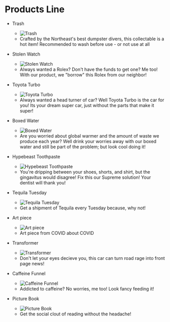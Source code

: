 # Products Line

- Trash

  - ![Trash](https://images.unsplash.com/photo-1556217256-f4e659e15103?ixid=MnwxMjA3fDB8MHxwaG90by1wYWdlfHx8fGVufDB8fHx8&ixlib=rb-1.2.1&auto=format&fit=crop&w=1001&q=80)
  - Crafted by the Northeast's best dumpster divers, this collectable is a hot item! Recommended to wash before use - or not use at all

- Stolen Watch

  - ![Stolen Watch](https://images.unsplash.com/photo-1600003014755-ba31aa59c4b6?ixid=MnwxMjA3fDB8MHxzZWFyY2h8MzN8fHByb2R1Y3RzfGVufDB8fDB8fA%3D%3D&ixlib=rb-1.2.1&auto=format&fit=crop&w=800&q=60)
  - Always wanted a Rolex? Don't have the funds to get one? Me too! With our product, we "borrow" this Rolex from our neighbor!

- Toyota Turbo

  - ![Toyota Turbo](https://images.unsplash.com/photo-1604046938596-c6561689c9ee?ixid=MnwxMjA3fDB8MHxwaG90by1wYWdlfHx8fGVufDB8fHx8&ixlib=rb-1.2.1&auto=format&fit=crop&w=934&q=80)
  - Always wanted a head turner of car? Well Toyota Turbo is the car for you! Its your dream super car, just without the parts that make it super!

- Boxed Water

  - ![Boxed Water](https://images.unsplash.com/photo-1564419402234-e3afd30043e3?ixid=MnwxMjA3fDB8MHxwaG90by1wYWdlfHx8fGVufDB8fHx8&ixlib=rb-1.2.1&auto=format&fit=crop&w=934&q=80)
  - Are you worried about global warmer and the amount of waste we produce each year? Well drink your worries away with our boxed water and still be part of the problem; but look cool doing it!

- Hypebeast Toothpaste

  - ![Hypebeast Toothpaste](https://images.unsplash.com/photo-1610216690558-4aee861f4ab3?ixid=MnwxMjA3fDB8MHxwaG90by1wYWdlfHx8fGVufDB8fHx8&ixlib=rb-1.2.1&auto=format&fit=crop&w=1400&q=80)
  - You're dripping between your shoes, shorts, and shirt, but the gingavitus would disagree! Fix this our Supreme solution! Your dentist will thank you!

- Tequila Tuesday

  - ![Tequila Tuesday](https://images.unsplash.com/photo-1620165366526-8109c0343fc8?ixid=MnwxMjA3fDF8MHxwaG90by1wYWdlfHx8fGVufDB8fHx8&ixlib=rb-1.2.1&auto=format&fit=crop&w=934&q=80)
  - Get a shipment of Tequila every Tuesday because, why not!

- Art piece

  - ![Art piece](https://images.unsplash.com/photo-1631027238844-3a489e7abccb?ixid=MnwxMjA3fDB8MHx0b3BpYy1mZWVkfDM1fGJEbzQ4Y1Vod25ZfHxlbnwwfHx8fA%3D%3D&ixlib=rb-1.2.1&auto=format&fit=crop&w=800&q=60)
  - Art piece from COVID about COVID

- Transformer

  - ![Transformer](https://images.unsplash.com/photo-1605559424843-9e4c228bf1c2?ixid=MnwxMjA3fDB8MHxwaG90by1wYWdlfHx8fGVufDB8fHx8&ixlib=rb-1.2.1&auto=format&fit=crop&w=1000&q=80)
  - Don't let your eyes decieve you, this car can turn road rage into front page news!

- Caffeine Funnel

  - ![Caffeine Funnel](https://images.unsplash.com/photo-1621569642780-4864752e847e?ixid=MnwxMjA3fDB8MHxwaG90by1wYWdlfHx8fGVufDB8fHx8&ixlib=rb-1.2.1&auto=format&fit=crop&w=934&q=80)
  - Addicted to caffeine? No worries, me too! Look fancy feeding it!

- Picture Book
  - ![Picture Book](https://images.unsplash.com/photo-1467951591042-f388365db261?ixid=MnwxMjA3fDB8MHxwaG90by1wYWdlfHx8fGVufDB8fHx8&ixlib=rb-1.2.1&auto=format&fit=crop&w=2000&q=80)
  - Get the social clout of reading without the headache!

